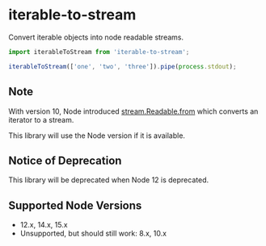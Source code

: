 # iterable-to-stream

Convert iterable objects into node readable streams.

```typescript
import iterableToStream from 'iterable-to-stream';

iterableToStream(['one', 'two', 'three']).pipe(process.stdout);
```

## Note

With version 10, Node introduced [stream.Readable.from](https://nodejs.org/dist/latest-v16.x/docs/api/stream.html#stream_stream_readable_from_iterable_options)
which converts an iterator to a stream.

This library will use the Node version if it is available.

## Notice of Deprecation

This library will be deprecated when Node 12 is deprecated.

## Supported Node Versions

-   12.x, 14.x, 15.x
-   Unsupported, but should still work: 8.x, 10.x
